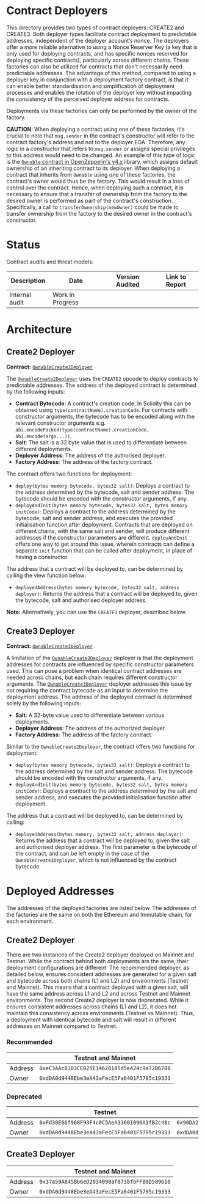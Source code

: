 # Contract Deployers

This directory provides two types of contract deployers: CREATE2 and CREATE3. Both deployer types facilitate contract deployment to predictable addresses, independent of the deployer account’s nonce. The deployers offer a more reliable alternative to using a Nonce Reserver Key (a key that is only used for deploying contracts, and has specific nonces reserved for deploying specific contracts), particularly across different chains. These factories can also be utilized for contracts that don't necessarily need predictable addresses. The advantage of this method, compared to using a deployer key in conjunction with a deployment factory contract, is that it can enable better standardisation and simplification of deployment processes and enables the rotation of the deployer key without impacting the consistency of the perceived deployer address for contracts.

Deployments via these factories can only be performed by the owner of the factory. 

**CAUTION**: When deploying a contract using one of these factories, it's crucial to note that `msg.sender` in the contract's constructor will refer to the contract factory's address and not to the deployer EOA. Therefore, any logic in a constructor that refers to `msg.sender` or assigns special privileges to this address would need to be changed.
An example of this type of logic is the [`Ownable` contract in OpenZeppelin's v4.x](https://docs.openzeppelin.com/contracts/4.x/api/access#Ownable) library, which assigns default ownership of an inheriting contract to its deployer. When deploying a contract that inherits from `Ownable` using one of these factories, the contract's owner would thus be the factory. This would result in a loss of control over the contract. Hence, when deploying such a contract, it is necessary to ensure that a transfer of ownership from the factory to the desired owner is performed as part of the contract's construction. Specifically, a call to `transferOwnership(newOwner)` could be made to transfer ownership from the factory to the desired owner in the contract's constructor.


# Status

Contract audits and threat models:

| Description               | Date             |Version Audited  | Link to Report |
|---------------------------|------------------|-----------------|----------------|
| Internal audit            | Work in Progress |                 |                |


# Architecture

## Create2 Deployer

**Contract:** [`OwnableCreate2Deployer`](./create2/OwnableCreate2Deployer.sol)

The [`OwnableCreate2Deployer`](./create2/OwnableCreate2Deployer.sol) uses the `CREATE2` opcode to deploy contracts to predictable addresses. The address of the deployed contract is determined by the following inputs:
- **Contract Bytecode**: A contract's creation code. In Solidity this can be obtained using `type(contractName).creationCode`. For contracts with constructor arguments, the bytecode has to be encoded along with the relevant constructor arguments e.g. `abi.encodePacked(type(contractName).creationCode, abi.encode(args...))`.
- **Salt**: The salt is a 32 byte value that is used to differentiate between different deployments.
- **Deployer Address**: The address of the authorised deployer.
- **Factory Address**: The address of the factory contract.

The contract offers two functions for deployment:
- `deploy(bytes memory bytecode, bytes32 salt)`: Deploys a contract to the address determined by the bytecode, salt and sender address. The bytecode should be encoded with the constructor arguments, if any.
- `deployAndInit(bytes memory bytecode, bytes32 salt, bytes memory initCode)`: Deploys a contract to the address determined by the bytecode, salt and sender address, and executes the provided initialisation function after deployment. Contracts that are deployed on different chains, with the same salt and sender, will produce different addresses if the constructor parameters are different. `deployAndInit` offers one way to get around this issue, wherein contracts can define a separate `init` function that can be called after deployment, in place of having a constructor.

The address that a contract will be deployed to, can be determined by calling the view function below:
- `deployedAddress(bytes memory bytecode, bytes32 salt, address deployer)`: Returns the address that a contract will be deployed to, given the bytecode, salt and authorised deployer address.

**Note:**  Alternatively, you can use the `CREATE3` deployer, described below.

## Create3 Deployer
**Contract:** [`OwnableCreate3Deployer`](./create3/OwnableCreate3Deployer.sol) 

A limitation of the [`OwnableCreate2Deployer`](./create2/OwnableCreate2Deployer.sol) deployer is that the deployment addresses for contracts are influenced by specific constructor parameters used. This can pose a problem when identical contract addresses are needed across chains, but each chain requires different constructor arguments. The [`OwnableCreate3Deployer`](./create3/OwnableCreate3Deployer.sol) deployer addresses this issue by not requiring the contract bytecode as an input to determine the deployment address. The address of the deployed contract is determined solely by the following inputs:
- **Salt**: A 32-byte value used to differentiate between various deployments.
- **Deployer Address**: The address of the authorized deployer.
- **Factory Address**: The address of the factory contract.

Similar to the `OwnableCreate2Deployer`, the contract offers two functions for deployment:
- `deploy(bytes memory bytecode, bytes32 salt)`: Deploys a contract to the address determined by the salt and sender address. The bytecode should be encoded with the constructor arguments, if any.
- `deployAndInit(bytes memory bytecode, bytes32 salt, bytes memory initCode)`: Deploys a contract to the address determined by the salt and sender address, and executes the provided initialisation function after deployment.

The address that a contract will be deployed to, can be determined by calling:
- `deployedAddress(bytes memory, bytes32 salt, address deployer)`: Returns the address that a contract will be deployed to, given the salt and authorised deployer address. The first parameter is the bytecode of the contract, and can be left empty in the case of the `OwnableCreate3Deployer`, which is not influenced by the contract bytecode.



# Deployed Addresses
The addresses of the deployed factories are listed below. The addresses of the factories are the same on both the Ethereum and Immutable chain, for each environment.

## Create2 Deployer
There are two instances of the Create2 deployer deployed on Mainnet and Testnet. 
While the contract behind both deployments are the same, their deployment configurations are different. The recommended deployer, as detailed below, ensures consistent addresses are generated for a given salt and bytecode across both chains (L1 and L2) and environments (Testnet and Mainnet). This means that a contract deployed with a given salt, will have the same address across L1 and L2 and across Testnet and Mainnet environments.
The second Create2 deployer is now deprecated. While it ensures consistent addresses across chains (L1 and L2), it does not maintain this consistency across environments (Testnet vs Mainnet). Thus, a deployment with identical bytecode and salt will result in different addresses on Mainnet compared to Testnet.

### Recommended

|         | Testnet and Mainnet                          |
|---------|----------------------------------------------|
| Address | `0xeC3AAc81D3CE025E14620105d5e424c9a72B67B8` |
| Owner   | `0xdDA0d9448Ebe3eA43aFecE5Fa6401F5795c19333` |


### Deprecated

|         | Testnet                                      | Mainnet                                      |
|---------|----------------------------------------------|----------------------------------------------|
| Address | `0xFd30E66f968F93F4c0C5AeA33601096A3fB2c48c` | `0x90DA206238384D33d7A35DCd7119c0CE76D37921` |
| Owner   | `0xdDA0d9448Ebe3eA43aFecE5Fa6401F5795c19333` | `0xdDA0d9448Ebe3eA43aFecE5Fa6401F5795c19333` |

## Create3 Deployer

|         | Testnet and Mainnet                          |
|---------|----------------------------------------------|
| Address | `0x37a59A845Bb6eD2034098af8738fbFFB9D589610` |
| Owner   | `0xdDA0d9448Ebe3eA43aFecE5Fa6401F5795c19333` |


